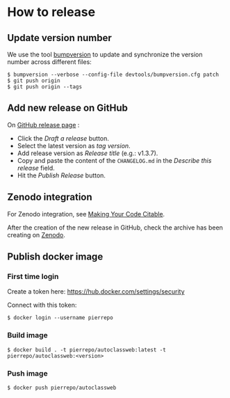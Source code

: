 # How to release


## Update version number

We use the tool [bumpversion](https://github.com/peritus/bumpversion) to update and synchronize the version number
across different files:
```
$ bumpversion --verbose --config-file devtools/bumpversion.cfg patch
$ git push origin
$ git push origin --tags
```


## Add new release on GitHub

On [GitHub release page](https://github.com/pierrepo/autoclassweb/releases) :

- Click the *Draft a release* button.
- Select the latest version as *tag version*.
- Add release version as *Release title* (e.g.: v1.3.7).
- Copy and paste the content of the `CHANGELOG.md` in the *Describe this release* field.
- Hit the *Publish Release* button.


## Zenodo integration

For Zenodo integration, see [Making Your Code Citable](https://guides.github.com/activities/citable-code/).

After the creation  of the new release in GitHub, check the archive has been creating on [Zenodo](https://zenodo.org/deposit).


## Publish docker image 

### First time login 

Create a token here: https://hub.docker.com/settings/security

Connect with this token:
```
$ docker login --username pierrepo
```

### Build image 
```
$ docker build . -t pierrepo/autoclassweb:latest -t pierrepo/autoclassweb:<version>
```

### Push image
```
$ docker push pierrepo/autoclassweb
```
